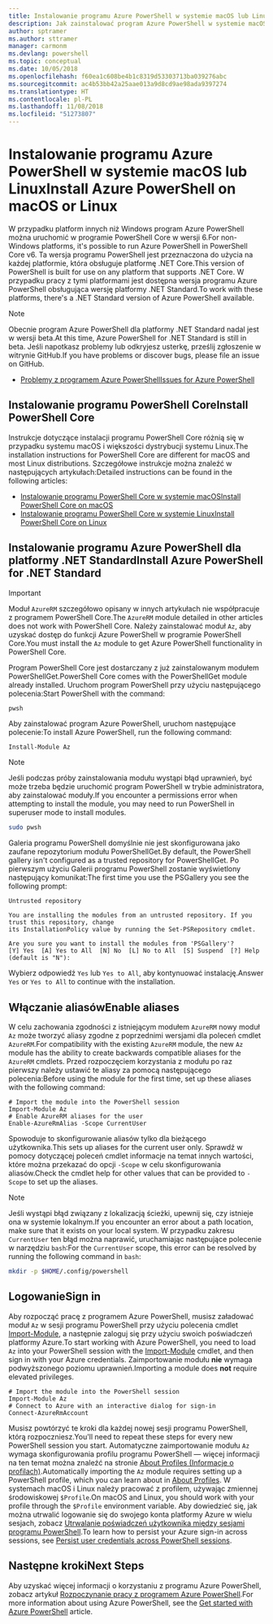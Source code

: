 ```yaml
---
title: Instalowanie programu Azure PowerShell w systemie macOS lub Linux
description: Jak zainstalować program Azure PowerShell w systemie macOS lub Linux.
author: sptramer
ms.author: sttramer
manager: carmonm
ms.devlang: powershell
ms.topic: conceptual
ms.date: 10/05/2018
ms.openlocfilehash: f60ea1c608be4b1c8319d53303713ba039276abc
ms.sourcegitcommit: ac4b53bb42a25aae013a9d8cd9ae98ada9397274
ms.translationtype: HT
ms.contentlocale: pl-PL
ms.lasthandoff: 11/08/2018
ms.locfileid: "51273807"
---
```

# <a name="install-azure-powershell-on-macos-or-linux"></a><span data-ttu-id="d3088-103">Instalowanie programu Azure PowerShell w systemie macOS lub Linux</span><span class="sxs-lookup"><span data-stu-id="d3088-103">Install Azure PowerShell on macOS or Linux</span></span>

<span data-ttu-id="d3088-104">W przypadku platform innych niż Windows program Azure PowerShell można uruchomić w programie PowerShell Core w wersji 6.</span><span class="sxs-lookup"><span data-stu-id="d3088-104">For non-Windows platforms, it's possible to run Azure PowerShell in PowerShell Core v6.</span></span> <span data-ttu-id="d3088-105">Ta wersja programu PowerShell jest przeznaczona do użycia na każdej platformie, która obsługuje platformę .NET Core.</span><span class="sxs-lookup"><span data-stu-id="d3088-105">This version of PowerShell is built for use on any platform that supports .NET Core.</span></span> <span data-ttu-id="d3088-106">W przypadku pracy z tymi platformami jest dostępna wersja programu Azure PowerShell obsługująca wersję platformy .NET Standard.</span><span class="sxs-lookup"><span data-stu-id="d3088-106">To work with these platforms, there's a .NET Standard version of Azure PowerShell available.</span></span>

> [!NOTE]
> <span data-ttu-id="d3088-107">Obecnie program Azure PowerShell dla platformy .NET Standard nadal jest w wersji beta.</span><span class="sxs-lookup"><span data-stu-id="d3088-107">At this time, Azure PowerShell for .NET Standard is still in beta.</span></span>
> <span data-ttu-id="d3088-108">Jeśli napotkasz problemy lub odkryjesz usterkę, prześlij zgłoszenie w witrynie GitHub.</span><span class="sxs-lookup"><span data-stu-id="d3088-108">If you have problems or discover bugs, please file an issue on GitHub.</span></span>
>
> * [<span data-ttu-id="d3088-109">Problemy z programem Azure PowerShell</span><span class="sxs-lookup"><span data-stu-id="d3088-109">Issues for Azure PowerShell</span></span>](https://github.com/azure/azure-docs-powershell/issues)

## <a name="install-powershell-core"></a><span data-ttu-id="d3088-110">Instalowanie programu PowerShell Core</span><span class="sxs-lookup"><span data-stu-id="d3088-110">Install PowerShell Core</span></span>

<span data-ttu-id="d3088-111">Instrukcje dotyczące instalacji programu PowerShell Core różnią się w przypadku systemu macOS i większości dystrybucji systemu Linux.</span><span class="sxs-lookup"><span data-stu-id="d3088-111">The installation instructions for PowerShell Core are different for macOS and most Linux distributions.</span></span>
<span data-ttu-id="d3088-112">Szczegółowe instrukcje można znaleźć w następujących artykułach:</span><span class="sxs-lookup"><span data-stu-id="d3088-112">Detailed instructions can be found in the following articles:</span></span>

* [<span data-ttu-id="d3088-113">Instalowanie programu PowerShell Core w systemie macOS</span><span class="sxs-lookup"><span data-stu-id="d3088-113">Install PowerShell Core on macOS</span></span>](/powershell/scripting/setup/installing-powershell-core-on-macos)
* [<span data-ttu-id="d3088-114">Instalowanie programu PowerShell Core w systemie Linux</span><span class="sxs-lookup"><span data-stu-id="d3088-114">Install PowerShell Core on Linux</span></span>](/powershell/scripting/setup/installing-powershell-core-on-linux)

## <a name="install-azure-powershell-for-net-standard"></a><span data-ttu-id="d3088-115">Instalowanie programu Azure PowerShell dla platformy .NET Standard</span><span class="sxs-lookup"><span data-stu-id="d3088-115">Install Azure PowerShell for .NET Standard</span></span>

> [!IMPORTANT]
> <span data-ttu-id="d3088-116">Moduł `AzureRM` szczegółowo opisany w innych artykułach nie współpracuje z programem PowerShell Core.</span><span class="sxs-lookup"><span data-stu-id="d3088-116">The `AzureRM` module detailed in other articles does not work with PowerShell Core.</span></span>
> <span data-ttu-id="d3088-117">Należy zainstalować moduł `Az`, aby uzyskać dostęp do funkcji Azure PowerShell w programie PowerShell Core.</span><span class="sxs-lookup"><span data-stu-id="d3088-117">You must install the `Az` module to get Azure PowerShell functionality in PowerShell Core.</span></span>

<span data-ttu-id="d3088-118">Program PowerShell Core jest dostarczany z już zainstalowanym modułem PowerShellGet.</span><span class="sxs-lookup"><span data-stu-id="d3088-118">PowerShell Core comes with the PowerShellGet module already installed.</span></span> <span data-ttu-id="d3088-119">Uruchom program PowerShell przy użyciu następującego polecenia:</span><span class="sxs-lookup"><span data-stu-id="d3088-119">Start PowerShell with the command:</span></span>

```bash
pwsh
```

<span data-ttu-id="d3088-120">Aby zainstalować program Azure PowerShell, uruchom następujące polecenie:</span><span class="sxs-lookup"><span data-stu-id="d3088-120">To install Azure PowerShell, run the following command:</span></span>

```powershell-interactive
Install-Module Az
```

> [!NOTE]
> <span data-ttu-id="d3088-121">Jeśli podczas próby zainstalowania modułu wystąpi błąd uprawnień, być może trzeba będzie uruchomić program PowerShell w trybie administratora, aby zainstalować moduły.</span><span class="sxs-lookup"><span data-stu-id="d3088-121">If you encounter a permissions error when attempting to install the module, you may need to run PowerShell in superuser mode to install modules.</span></span>
>
> ```bash
> sudo pwsh
> ```

<span data-ttu-id="d3088-122">Galeria programu PowerShell domyślnie nie jest skonfigurowana jako zaufane repozytorium modułu PowerShellGet.</span><span class="sxs-lookup"><span data-stu-id="d3088-122">By default, the PowerShell gallery isn't configured as a trusted repository for PowerShellGet.</span></span> <span data-ttu-id="d3088-123">Po pierwszym użyciu Galerii programu PowerShell zostanie wyświetlony następujący komunikat:</span><span class="sxs-lookup"><span data-stu-id="d3088-123">The first time you use the PSGallery you see the following prompt:</span></span>

```output
Untrusted repository

You are installing the modules from an untrusted repository. If you trust this repository, change
its InstallationPolicy value by running the Set-PSRepository cmdlet.

Are you sure you want to install the modules from 'PSGallery'?
[Y] Yes  [A] Yes to All  [N] No  [L] No to All  [S] Suspend  [?] Help (default is "N"):
```

<span data-ttu-id="d3088-124">Wybierz odpowiedź `Yes` lub `Yes to All`, aby kontynuować instalację.</span><span class="sxs-lookup"><span data-stu-id="d3088-124">Answer `Yes` or `Yes to All` to continue with the installation.</span></span>

## <a name="enable-aliases"></a><span data-ttu-id="d3088-125">Włączanie aliasów</span><span class="sxs-lookup"><span data-stu-id="d3088-125">Enable aliases</span></span>

<span data-ttu-id="d3088-126">W celu zachowania zgodności z istniejącym modułem `AzureRM` nowy moduł `Az` może tworzyć aliasy zgodne z poprzednimi wersjami dla poleceń cmdlet `AzureRM`.</span><span class="sxs-lookup"><span data-stu-id="d3088-126">For compatibility with the existing `AzureRM` module, the new `Az` module has the ability to create backwards compatible aliases for the `AzureRM` cmdlets.</span></span> <span data-ttu-id="d3088-127">Przed rozpoczęciem korzystania z modułu po raz pierwszy należy ustawić te aliasy za pomocą następującego polecenia:</span><span class="sxs-lookup"><span data-stu-id="d3088-127">Before using the module for the first time, set up these aliases with the following command:</span></span>

```powershell-interactive
# Import the module into the PowerShell session
Import-Module Az
# Enable AzureRM aliases for the user
Enable-AzureRmAlias -Scope CurrentUser
```

<span data-ttu-id="d3088-128">Spowoduje to skonfigurowanie aliasów tylko dla bieżącego użytkownika.</span><span class="sxs-lookup"><span data-stu-id="d3088-128">This sets up aliases for the current user only.</span></span> <span data-ttu-id="d3088-129">Sprawdź w pomocy dotyczącej poleceń cmdlet informacje na temat innych wartości, które można przekazać do opcji `-Scope` w celu skonfigurowania aliasów.</span><span class="sxs-lookup"><span data-stu-id="d3088-129">Check the cmdlet help for other values that can be provided to `-Scope` to set up the aliases.</span></span>

> [!NOTE]
> <span data-ttu-id="d3088-130">Jeśli wystąpi błąd związany z lokalizacją ścieżki, upewnij się, czy istnieje ona w systemie lokalnym.</span><span class="sxs-lookup"><span data-stu-id="d3088-130">If you encounter an error about a path location, make sure that it exists on your local system.</span></span> <span data-ttu-id="d3088-131">W przypadku zakresu `CurrentUser` ten błąd można naprawić, uruchamiając następujące polecenie w narzędziu `bash`:</span><span class="sxs-lookup"><span data-stu-id="d3088-131">For the `CurrentUser` scope, this error can be resolved by running the following command in `bash`:</span></span>
>
> ```bash
> mkdir -p $HOME/.config/powershell
> ```

## <a name="sign-in"></a><span data-ttu-id="d3088-132">Logowanie</span><span class="sxs-lookup"><span data-stu-id="d3088-132">Sign in</span></span>

<span data-ttu-id="d3088-133">Aby rozpocząć pracę z programem Azure PowerShell, musisz załadować moduł `Az` w sesji programu PowerShell przy użyciu polecenia cmdlet [Import-Module](/powershell/module/Microsoft.PowerShell.Core/Import-Module), a następnie zaloguj się przy użyciu swoich poświadczeń platformy Azure.</span><span class="sxs-lookup"><span data-stu-id="d3088-133">To start working with Azure PowerShell, you need to load `Az` into your PowerShell session with the [Import-Module](/powershell/module/Microsoft.PowerShell.Core/Import-Module) cmdlet, and then sign in with your Azure credentials.</span></span> <span data-ttu-id="d3088-134">Zaimportowanie modułu __nie__ wymaga podwyższonego poziomu uprawnień.</span><span class="sxs-lookup"><span data-stu-id="d3088-134">Importing a module does __not__ require elevated privileges.</span></span>

```powershell-interactive
# Import the module into the PowerShell session
Import-Module Az
# Connect to Azure with an interactive dialog for sign-in
Connect-AzureRmAccount
```

<span data-ttu-id="d3088-135">Musisz powtórzyć te kroki dla każdej nowej sesji programu PowerShell, którą rozpoczniesz.</span><span class="sxs-lookup"><span data-stu-id="d3088-135">You'll need to repeat these steps for every new PowerShell session you start.</span></span> <span data-ttu-id="d3088-136">Automatyczne zaimportowanie modułu `Az` wymaga skonfigurowania profilu programu PowerShell — więcej informacji na ten temat można znaleźć na stronie [About Profiles (Informacje o profilach)](/powershell/module/microsoft.powershell.core/about/about_profiles).</span><span class="sxs-lookup"><span data-stu-id="d3088-136">Automatically importing the `Az` module requires setting up a PowerShell profile, which you can learn about in [About Profiles](/powershell/module/microsoft.powershell.core/about/about_profiles).</span></span>
<span data-ttu-id="d3088-137">W systemach macOS i Linux należy pracować z profilem, używając zmiennej środowiskowej `$Profile`.</span><span class="sxs-lookup"><span data-stu-id="d3088-137">On macOS and Linux, you should work with your profile through the `$Profile` environment variable.</span></span> <span data-ttu-id="d3088-138">Aby dowiedzieć się, jak można utrwalić logowanie się do swojego konta platformy Azure w wielu sesjach, zobacz [Utrwalanie poświadczeń użytkownika między sesjami programu PowerShell](context-persistence.md).</span><span class="sxs-lookup"><span data-stu-id="d3088-138">To learn how to persist your Azure sign-in across sessions, see [Persist user credentials across PowerShell sessions](context-persistence.md).</span></span>

## <a name="next-steps"></a><span data-ttu-id="d3088-139">Następne kroki</span><span class="sxs-lookup"><span data-stu-id="d3088-139">Next Steps</span></span>

<span data-ttu-id="d3088-140">Aby uzyskać więcej informacji o korzystaniu z programu Azure PowerShell, zobacz artykuł [Rozpoczynanie pracy z programem Azure PowerShell](get-started-azureps.md).</span><span class="sxs-lookup"><span data-stu-id="d3088-140">For more information about using Azure PowerShell, see the [Get started with Azure PowerShell](get-started-azureps.md) article.</span></span>
